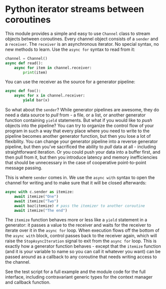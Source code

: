 # Python iterator streams between coroutines

This module provides a simple and easy to use `Channel` class to stream objects
between coroutines. Every channel object consists of a `sender` and a `receiver`. The `receiver` is an asynchronous iterator. No special syntax, no new methods to learn. Use the `async for` syntax to read from it:

```python
channel = Channel()
async def read():    
    async for item in channel.receiver:
        print(item)      
```

You can use the receiver as the source for a generator pipeline:

```python
async def foo():    
    async for x in channel.receiver:
        yield bar(x)
```

So what about the `sender`? While generator pipelines are awesome, they do need a data source to *pull* from - a file, or a list, or another generator function containing `yield` statements. But what if you would like to *push* objects into the pipeline? You can try to organize the control flow of your program in such a way that every place where you need to write to the pipeline becomes another generator function, but then you lose a lot of flexibility. You can change your generator pipeline into a reverse generator pipeline, but then you've sacrificed the ability to *pull* data at all - including straightforward iteration. Or you could push your data into a buffer first, and then pull from it, but then you introduce latency and memory inefficiencies that should be unnecessary in the case of cooperative point-to-point message passing.

This is where `sender` comes in. We use the `async with` syntax to open the channel for writing and to make sure that it will be closed afterwards:

```python
async with c.sender as itemize:
    await itemize("One")
    await itemize("Two")
    await baz(itemize) # pass the itemizer to another coroutine
    await itemize("The end")
```

The `itemize` function behaves more or less like a `yield` statement in a generator: it passes a value to the receiver and waits for the receiver to iterate over it in the `async for` loop. When execution flows off the bottom of the `async with` block, control passes back to the receiver again, which will raise the `StopAsyncIteration` signal to exit from the `async for` loop. This is exactly how a generator function behaves - except that the `itemize` function (and it is your variable to name so you can call it whatever you want) can be passed around as a callback to any coroutine that needs writing access to the channel.

See the test script for a full example and the module code for the full interface, including contravariant generic types for the context manager and callback function.
